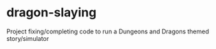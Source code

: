# dragon-slaying
Project fixing/completing code to run a Dungeons and Dragons themed story/simulator 

